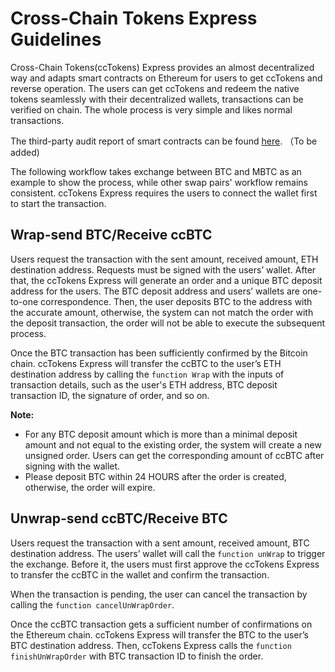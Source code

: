 # Cross-Chain Tokens Express Guidelines
Cross-Chain Tokens(ccTokens) Express provides an almost decentralized way and adapts smart contracts on Ethereum for users to get ccTokens and reverse operation. The users can get ccTokens and redeem the native tokens seamlessly with their decentralized wallets, transactions can be verified on chain. The whole process is very simple and likes normal transactions. 

The third-party audit report of smart contracts can be found [here](http://). （To be added)

The following workflow takes exchange between BTC and MBTC as an example to show the process, while other swap pairs' workflow remains consistent. ccTokens Express requires the users to connect the wallet first to start the transaction.

## Wrap-send BTC/Receive ccBTC
Users request the transaction with the sent amount, received amount, ETH destination address. Requests must be signed with the users’ wallet. After that, the ccTokens Express will generate an order and a unique BTC deposit address for the users. The BTC deposit address and users’ wallets are one-to-one correspondence. Then, the user deposits BTC to the address with the accurate amount, otherwise, the system can not match the order with the deposit transaction, the order will not be able to execute the subsequent process. 

Once the BTC transaction has been sufficiently confirmed by the Bitcoin chain. ccTokens Express will transfer the ccBTC to the user’s ETH destination address by calling the `function Wrap` with the inputs of transaction details, such as the user's ETH address, BTC deposit transaction ID, the signature of order, and so on. 

**Note:**
* For any BTC deposit amount which is more than a minimal deposit amount and not equal to the existing order, the system will create a new unsigned order. Users can get the corresponding amount of ccBTC after signing with the wallet.
* Please deposit BTC within 24 HOURS after the order is created, otherwise, the order will expire.

## Unwrap-send ccBTC/Receive BTC
Users request the transaction with a sent amount, received amount, BTC destination address. The users’ wallet will call the `function unWrap` to trigger the exchange. Before it, the users must first approve the ccTokens Express to transfer the ccBTC in the wallet and confirm the transaction. 

When the transaction is pending, the user can cancel the transaction by calling the `function cancelUnWrapOrder`.

Once the ccBTC transaction gets a sufficient number of confirmations on the Ethereum chain. ccTokens Express will transfer the BTC to the user’s BTC destination address. Then, ccTokens Express calls the `function finishUnWrapOrder` with BTC transaction ID to finish the order.
